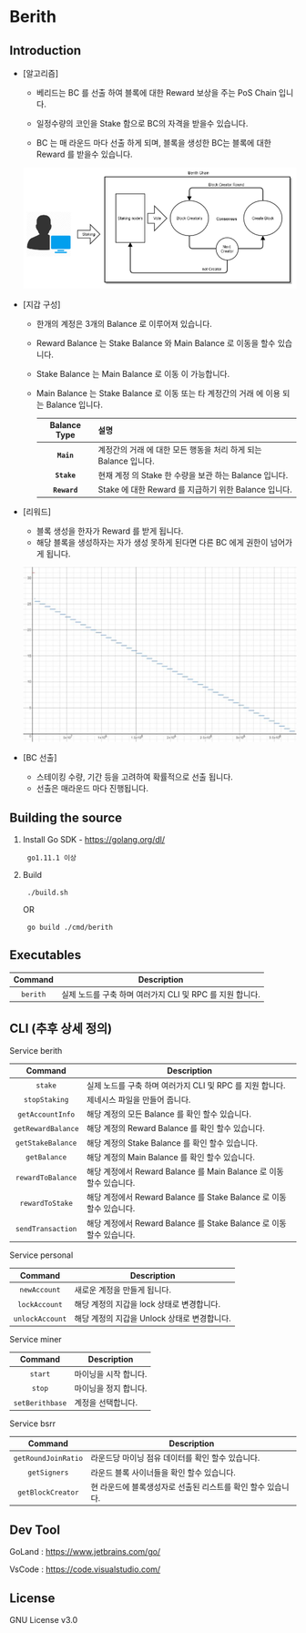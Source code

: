 # Berith

## Introduction
- [알고리즘]

    * 베리드는 BC 를 선출 하여 블록에 대한 Reward 보상을 주는 PoS Chain 입니다.
    
    * 일정수량의 코인을 Stake 함으로 BC의 자격을 받을수 있습니다.
    
    * BC 는 매 라운드 마다 선출 하게 되며, 블록을 생성한 BC는 블록에 대한 Reward 를 받을수 있습니다.

    ![berith_chain](./berith_chain.png)
- [지갑 구성]

    * 한개의 계정은 3개의 Balance 로 이루어져 있습니다.        
    * Reward Balance 는 Stake Balance 와 Main Balance 로 이동을 할수 있습니다.         
    * Stake Balance 는 Main Balance 로 이동 이 가능합니다.
    * Main Balance 는 Stake Balance 로 이동 또는 타 계정간의 거래 에 이용 되는 Balance 입니다.
    
        |**Balance Type**     |   설명                                                          |
        |:--------------------:|-----------------------------------------------------------------|
        | **`Main`**          | 계정간의 거래 에 대한 모든 행동을 처리 하게 되는 Balance 입니다.|    
        | **`Stake`**         | 현재 계정 의 Stake 한 수량을 보관 하는 Balance 입니다.          |
        | **`Reward`**        | Stake 에 대한 Reward 를 지급하기 위한 Balance 입니다.           |

- [리워드]
    * 블록 생성을 한자가 Reward 를 받게 됩니다. 
    * 해당 블록을 생성하자는 자가 생성 못하게 된다면 다른 BC 에게 권한이 넘어가게 됩니다.        
    
     ![berith_reward](./berith_reward.png)
     
- [BC 선출]
    * 스테이킹 수량, 기간 등을 고려하여 확률적으로 선출 됩니다.
    * 선출은 매라운드 마다 진행됩니다.
 
      
## Building the source

1. Install Go SDK - https://golang.org/dl/
        
        go1.11.1 이상

2. Build

        ./build.sh  
    
    OR  
    
        go build ./cmd/berith
        
        
## Executables

| Command    | Description |
|:----------:|-------------|
| `berith` | 실제 노드를 구축 하며 여러가지 CLI 및 RPC 를 지원 합니다.  |


## CLI (추후 상세 정의)
Service berith

|  Command    | Description |
|:----------:|-------------|
| `stake` | 실제 노드를 구축 하며 여러가지 CLI 및 RPC 를 지원 합니다.  |
| `stopStaking` | 제네시스 파일을 만들어 줍니다. |
| `getAccountInfo` | 해당 계정의 모든 Balance 를 확인 할수 있습니다. |
| `getRewardBalance` | 해당 계정의 Reward Balance 를 확인 할수 있습니다. |
| `getStakeBalance` | 해당 계정의 Stake Balance 를 확인 할수 있습니다. |
| `getBalance` | 해당 계정의 Main Balance 를 확인 할수 있습니다. |
| `rewardToBalance` | 해당 계정에서 Reward Balance 를 Main Balance 로 이동 할수 있습니다. |
| `rewardToStake` | 해당 계정에서 Reward Balance 를 Stake Balance 로 이동 할수 있습니다. |
| `sendTransaction` | 해당 계정에서 Reward Balance 를 Stake Balance 로 이동 할수 있습니다. |

Service personal

|  Command    | Description |
|:----------:|-------------|
| `newAccount` | 새로운 계정을 만들게 됩니다.  |
| `lockAccount` | 해당 계정의 지갑을 lock 상태로 변경합니다.  |
| `unlockAccount` | 해당 계정의 지갑을 Unlock 상태로 변경합니다.  |

Service miner

|  Command    | Description |
|:----------:|-------------|
| `start` | 마이닝을 시작 합니다.  |
| `stop` | 마이닝을 정지 합니다.  |
| `setBerithbase` | 계정을 선택합니다.  |

Service bsrr

|  Command    | Description |
|:----------:|-------------|
| `getRoundJoinRatio` | 라운드당 마이닝 점유 데이터를 확인 할수 있습니다.  |
| `getSigners` | 라운드 블록 사이너들을 확인 할수 있습니다.  |
| `getBlockCreator` | 현 라운드에 블록생성자로 선출된 리스트를 확인 할수 있습니다.  |
    
   
    
## Dev Tool

GoLand : https://www.jetbrains.com/go/

VsCode : https://code.visualstudio.com/

## License

GNU License v3.0

